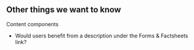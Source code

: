 ## Other things we want to know

Content components
* Would users benefit from a description under the Forms & Factsheets link?
